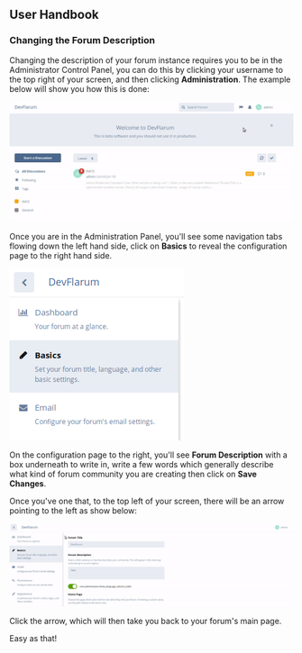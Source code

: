 ## User Handbook
### Changing the Forum Description


Changing the description of your forum instance requires you to be in the Administrator Control Panel, you can do this by clicking your username to the top right of your screen, and then clicking **Administration**. The example below will show you how this is done:

![Administration Link Screenshot](687474703a2f2f692e696d6775722e636f6d2f575a315a6a78392e676966.gif)

Once you are in the Administration Panel, you'll see some navigation tabs flowing down the left hand side, click on **Basics** to reveal the configuration page to the right hand side.

![Basics Screenshot](687474703a2f2f692e696d6775722e636f6d2f5a4d6767745a472e706e67.png)

On the configuration page to the right, you'll see **Forum Description** with a box underneath to write in, write a few words which generally describe what kind of forum community you are creating then click on **Save Changes**.

Once you've one that, to the top left of your screen, there will be an arrow pointing to the left as show below:

![Arrow to Home](687474703a2f2f692e696d6775722e636f6d2f35514a593466482e676966.gif)

Click the arrow, which will then take you back to your forum's main page.

Easy as that!
